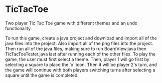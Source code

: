 # TicTacToe
Two player Tic Tac Toe game with different themes and an undo functionality.

To run this game, create a java project and download and import all of the java files into the project. Also import all of the png files into the project. Then run all of the java files, making sure to run BoardView.java then TicTacToeTester.java last after running each of the other files. To play the game, the user must first select a theme. Then, player 1 will go first by selecting a square to place the 'x' icon. Then it will be player 2's turn, and the game will continue with both players switching turns after selecting a square until the game is completed.
